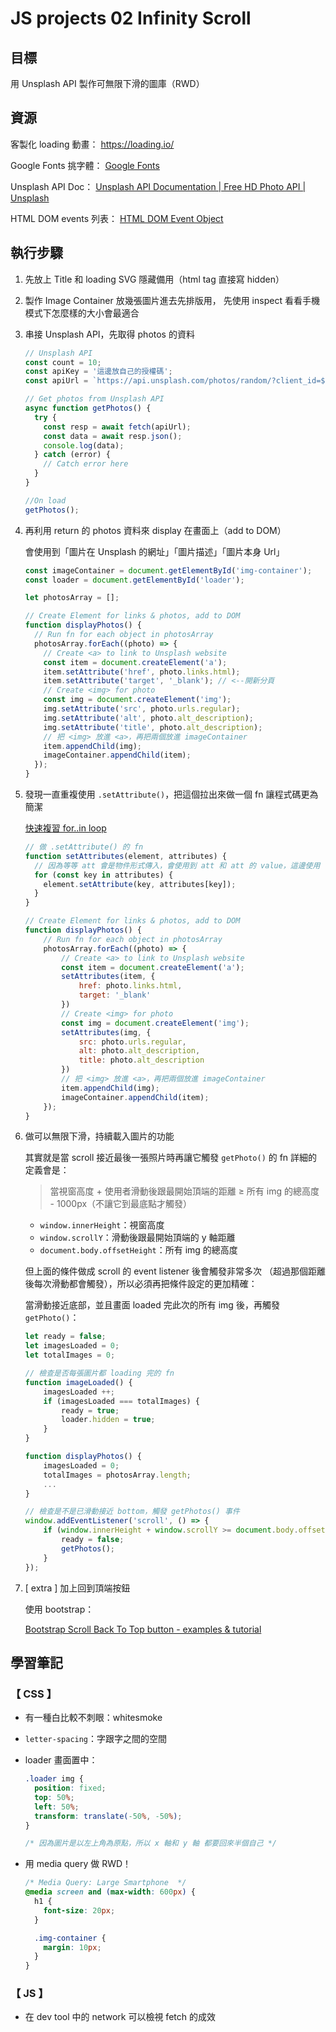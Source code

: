# JS projects 02 Infinity Scroll

## 目標

用 Unsplash API 製作可無限下滑的圖庫（RWD）

## 資源

客製化 loading 動畫：
https://loading.io/

Google Fonts 挑字體：
[Google Fonts](https://fonts.google.com/?preview.text=Infinity%20Scroll&preview.text_type=custom)

Unsplash API Doc：
[Unsplash API Documentation | Free HD Photo API | Unsplash](https://unsplash.com/documentation)

HTML DOM events 列表：
[HTML DOM Event Object](https://www.w3schools.com/jsref/dom_obj_event.asp)

## 執行步驟

1. 先放上 Title 和 loading SVG 隱藏備用（html tag 直接寫 hidden）
2. 製作 Image Container 放幾張圖片進去先排版用，
先使用 inspect 看看手機模式下怎麼樣的大小會最適合
3. 串接 Unsplash API，先取得 photos 的資料

    ```jsx
    // Unsplash API
    const count = 10;
    const apiKey = '這邊放自己的授權碼';
    const apiUrl = `https://api.unsplash.com/photos/random/?client_id=${apiKey}&count=${count}`;

    // Get photos from Unsplash API
    async function getPhotos() {
      try {
        const resp = await fetch(apiUrl);
        const data = await resp.json();
        console.log(data);
      } catch (error) {
        // Catch error here
      }
    }

    //On load
    getPhotos();
    ```

4. 再利用 return 的 photos 資料來 display 在畫面上（add to DOM）

    會使用到「圖片在 Unsplash 的網址」「圖片描述」「圖片本身 Url」

    ```jsx
    const imageContainer = document.getElementById('img-container');
    const loader = document.getElementById('loader');

    let photosArray = [];

    // Create Element for links & photos, add to DOM
    function displayPhotos() {
      // Run fn for each object in photosArray
      photosArray.forEach((photo) => {
        // Create <a> to link to Unsplash website
        const item = document.createElement('a');
        item.setAttribute('href', photo.links.html);
        item.setAttribute('target', '_blank'); // <--開新分頁
        // Create <img> for photo
        const img = document.createElement('img');
        img.setAttribute('src', photo.urls.regular);
        img.setAttribute('alt', photo.alt_description);
        img.setAttribute('title', photo.alt_description);
        // 把 <img> 放進 <a>，再把兩個放進 imageContainer 
        item.appendChild(img);
        imageContainer.appendChild(item);
      });
    }
    ```

5. 發現一直重複使用 `.setAttribute()`，把這個拉出來做一個 fn 讓程式碼更為簡潔

    [快速複習 for..in loop](https://medium.com/web-design-zone/%E8%BF%B4%E5%9C%88%E6%8E%A7%E5%88%B6%E6%96%B9%E6%B3%95%E4%B9%8B-for-for-in-foreach-4ee9fe83ef7a)

    ```jsx
    // 做 .setAttribute() 的 fn
    function setAttributes(element, attributes) {
      // 因為等等 att 會是物件形式傳入，會使用到 att 和 att 的 value，這邊使用 for..in loop
      for (const key in attributes) {
        element.setAttribute(key, attributes[key]);
      }
    }

    // Create Element for links & photos, add to DOM
    function displayPhotos() {
	    // Run fn for each object in photosArray
	    photosArray.forEach((photo) => {
		    // Create <a> to link to Unsplash website
		    const item = document.createElement('a');
		    setAttributes(item, {
			    href: photo.links.html,
			    target: '_blank'
		    })
		    // Create <img> for photo
		    const img = document.createElement('img');
		    setAttributes(img, {
			    src: photo.urls.regular,
			    alt: photo.alt_description,
			    title: photo.alt_description
		    })
		    // 把 <img> 放進 <a>，再把兩個放進 imageContainer 
		    item.appendChild(img);
		    imageContainer.appendChild(item);
	    });
    }
    ```

6. 做可以無限下滑，持續載入圖片的功能

    其實就是當 scroll 接近最後一張照片時再讓它觸發 `getPhoto()` 的 fn
    詳細的定義會是：

    > 當視窗高度 + 使用者滑動後跟最開始頂端的距離 ≥ 所有 img 的總高度 - 1000px（不讓它到最底點才觸發）

    - `window.innerHeight`：視窗高度
    - `window.scrollY`：滑動後跟最開始頂端的 y 軸距離
    - `document.body.offsetHeight`：所有 img 的總高度

    但上面的條件做成 scroll 的 event listener 後會觸發非常多次
    （超過那個距離後每次滑動都會觸發），所以必須再把條件設定的更加精確：

    當滑動接近底部，並且畫面 loaded 完此次的所有 img 後，再觸發 `getPhoto()`：

    ```jsx
    let ready = false;
    let imagesLoaded = 0;
    let totalImages = 0;

    // 檢查是否每張圖片都 loading 完的 fn
    function imageLoaded() {
    	imagesLoaded ++;
    	if (imagesLoaded === totalImages) {
    		ready = true;
    		loader.hidden = true;
    	}
    }

    function displayPhotos() {
    	imagesLoaded = 0;
    	totalImages = photosArray.length;
    	...
    }

    // 檢查是不是已滑動接近 bottom，觸發 getPhotos() 事件
    window.addEventListener('scroll', () => {
    	if (window.innerHeight + window.scrollY >= document.body.offsetHeight - 1000 && ready) {
    		ready = false;
    		getPhotos();
    	}
    });
    ```

7. [ extra ] 加上回到頂端按鈕

    使用 bootstrap：

    [Bootstrap Scroll Back To Top button - examples & tutorial](https://mdbootstrap.com/docs/standard/extended/back-to-top/)

## 學習筆記

### 【 CSS 】

- 有一種白比較不刺眼：whitesmoke
- `letter-spacing`：字跟字之間的空間
- loader 畫面置中：

    ```css
    .loader img {
      position: fixed;
      top: 50%;
      left: 50%;
      transform: translate(-50%, -50%);
    }

    /* 因為圖片是以左上角為原點，所以 x 軸和 y 軸 都要回來半個自己 */
    ```

- 用 media query 做 RWD！

    ```css
    /* Media Query: Large Smartphone  */
    @media screen and (max-width: 600px) {
      h1 {
        font-size: 20px;
      }

      .img-container {
        margin: 10px;
      }
    }
    ```

### 【 JS 】

- 在 dev tool 中的 network 可以檢視 fetch 的成效
